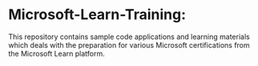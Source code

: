 # Microsoft-Learn-Training:

This repository contains sample code applications and learning materials which deals with the preparation for various Microsoft certifications from the Microsoft Learn platform.

